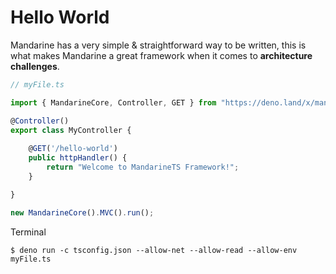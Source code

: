 # Hello World
Mandarine has a very simple & straightforward way to be written, this is what makes Mandarine a great framework when it comes to **architecture challenges**.

```typescript
// myFile.ts

import { MandarineCore, Controller, GET } from "https://deno.land/x/mandarinets@v2.2.1/mod.ts";

@Controller()
export class MyController {
    
    @GET('/hello-world')
    public httpHandler() {
        return "Welcome to MandarineTS Framework!";
    }

}

new MandarineCore().MVC().run();
```

Terminal

```shell script
$ deno run -c tsconfig.json --allow-net --allow-read --allow-env myFile.ts
```
